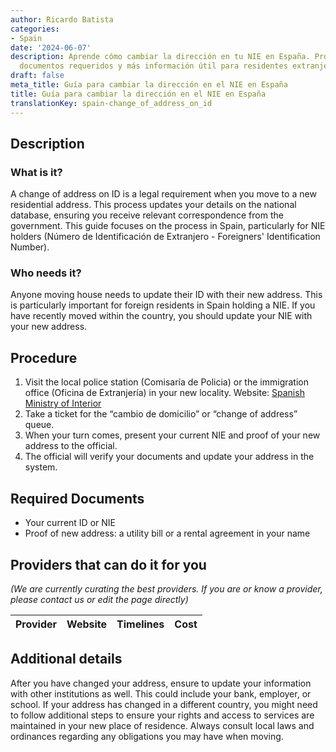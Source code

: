 ```yaml
---
author: Ricardo Batista
categories:
- Spain
date: '2024-06-07'
description: Aprende cómo cambiar la dirección en tu NIE en España. Procedimiento,
  documentos requeridos y más información útil para residentes extranjeros.
draft: false
meta_title: Guía para cambiar la dirección en el NIE en España
title: Guía para cambiar la dirección en el NIE en España
translationKey: spain-change_of_address_on_id
---
```



## Description
### What is it?
A change of address on ID is a legal requirement when you move to a new residential address. This process updates your details on the national database, ensuring you receive relevant correspondence from the government. This guide focuses on the process in Spain, particularly for NIE holders (Número de Identificación de Extranjero - Foreigners' Identification Number).
### Who needs it?
Anyone moving house needs to update their ID with their new address. This is particularly important for foreign residents in Spain holding a NIE. If you have recently moved within the country, you should update your NIE with your new address.

## Procedure

1. Visit the local police station (Comisaría de Policia) or the immigration office (Oficina de Extranjería) in your new locality. Website: [Spanish Ministry of Interior](http://www.interior.gob.es/)
2. Take a ticket for the “cambio de domicilio” or “change of address” queue.
3. When your turn comes, present your current NIE and proof of your new address to the official.
4. The official will verify your documents and update your address in the system.

## Required Documents

* Your current ID or NIE
* Proof of new address: a utility bill or a rental agreement in your name

## Providers that can do it for you

_(We are currently curating the best providers. If you are or know a provider, please contact us or edit the page directly)_

| Provider        |     Website     |     Timelines    |       Cost      |
| --------------- | --------------- |  :-------------: | :-------------: |

## Additional details
After you have changed your address, ensure to update your information with other institutions as well. This could include your bank, employer, or school. If your address has changed in a different country, you might need to follow additional steps to ensure your rights and access to services are maintained in your new place of residence. Always consult local laws and ordinances regarding any obligations you may have when moving.